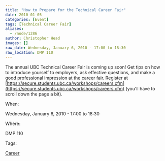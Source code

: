 ```yaml
---
title: "How to Prepare for the Technical Career Fair"
date: 2010-01-05
categories: [Event]
tags: [Technical Career Fair]
aliases:
  - /node/1286
author: Christopher Head
images: []
raw_date: Wednesday, January 6, 2010 - 17:00 to 18:30
raw_location: DMP 110
---
```


The annual UBC Technical Career Fair is coming up soon! Get tips on how to introduce yourself to employers, ask effective questions, and make a good professional impression at the career fair. Register at [https://secure.students.ubc.ca/workshops/careers.cfm](https://secure.students.ubc.ca/workshops/careers.cfm) (you'll have to scroll down the page a bit).

When: 

Wednesday, January 6, 2010 - 17:00 to 18:30

Where: 

DMP 110

Tags: 

[Career](/career)

